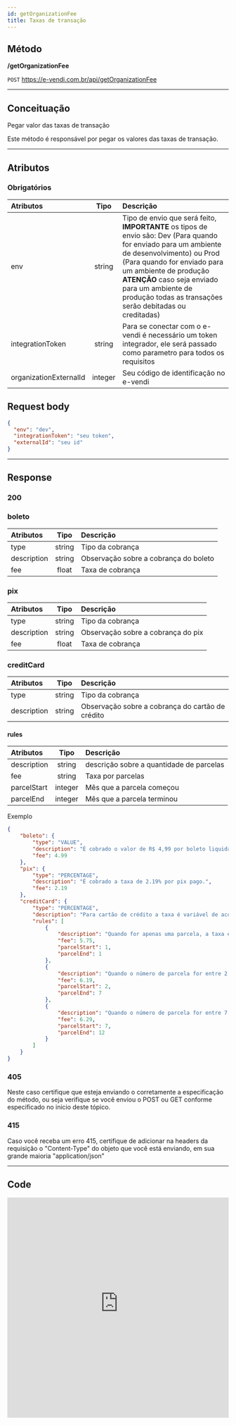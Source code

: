 ```yaml
---
id: getOrganizationFee
title: Taxas de transação
---
```


## Método

**/getOrganizationFee**

`POST` https://e-vendi.com.br/api/getOrganizationFee

---

## Conceituação 

Pegar valor das taxas de transação

Este método é responsável por pegar os valores das taxas de transação.

---

## Atributos

### Obrigatórios

| Atributos | Tipo | Descrição |
| :-- | :-: | :-- |
| env | string | Tipo de envio que será feito, **IMPORTANTE** os tipos de envio são: Dev (Para quando for enviado para um ambiente de desenvolvimento) ou Prod (Para quando for enviado para um ambiente de produção **ATENÇÃO** caso seja enviado para um ambiente de produção todas as transações serão debitadas ou creditadas) |
| integrationToken | string | Para se conectar com o e-vendi é necessário um token integrador, ele será passado como parametro para todos os requisitos | 
| organizationExternalId | integer | Seu código de identificação no e-vendi |

## Request body

```json
{
  "env": "dev",
  "integrationToken": "seu token",
  "externalId": "seu id"
}
```

---

## Response

### 200

### boleto

| Atributos | Tipo | Descrição |
| :-- | :-: | :-- |
| type | string | Tipo da cobrança |
| description | string | Observação sobre a cobrança do boleto |
| fee | float | Taxa de cobrança |

### pix

| Atributos | Tipo | Descrição |
| :-- | :-: | :-- |
| type | string | Tipo da cobrança |
| description | string | Observação sobre a cobrança do pix |
| fee | float | Taxa de cobrança |

### creditCard 

| Atributos | Tipo | Descrição |
| :-- | :-: | :-- |
| type | string | Tipo da cobrança |
| description | string | Observação sobre a cobrança do cartão de crédito |

#### rules

| Atributos | Tipo | Descrição |
| :-- | :-: | :-- |
| description | string |descrição sobre a quantidade de parcelas |
| fee | string | Taxa por parcelas |
| parcelStart | integer | Mês que a parcela começou |
| parcelEnd | integer | Mês que a parcela terminou |

Exemplo

```json
{
    "boleto": {
        "type": "VALUE",
        "description": "É cobrado o valor de R$ 4,99 por boleto liquidado.",
        "fee": 4.99
    },
    "pix": {
        "type": "PERCENTAGE",
        "description": "É cobrado a taxa de 2.19% por pix pago.",
        "fee": 2.19
    },
    "creditCard": {
        "type": "PERCENTAGE",
        "description": "Para cartão de crédito a taxa é variável de acordo com o número de parcelas.",
        "rules": [
            {
                "description": "Quando for apenas uma parcela, a taxa é de 5.75%",
                "fee": 5.75,
                "parcelStart": 1,
                "parcelEnd": 1
            },
            {
                "description": "Quando o número de parcela for entre 2 até 7, a taxa é de 6.19%",
                "fee": 6.19,
                "parcelStart": 2,
                "parcelEnd": 7
            },
            {
                "description": "Quando o número de parcela for entre 7 até 12, a taxa é de 6.29%",
                "fee": 6.29,
                "parcelStart": 7,
                "parcelEnd": 12
            }
        ]
    }
}
```

### 405

Neste caso certifique que esteja enviando o corretamente a especificação do método, ou seja verifique se você enviou o POST ou GET conforme especificado no inicio deste tópico.

### 415

Caso você receba um erro 415, certifique de adicionar na headers da requisição o "Content-Type" do objeto que você está enviando, em sua grande maioria "application/json"

---

## Code

<iframe src="https://raw.githubusercontent.com/e-vendi/e-vendi-docs/main/json-examples/getOrganizationFee.json" frameborder="0" scrolling="no" width="100%" height="500px" seamless></iframe>
